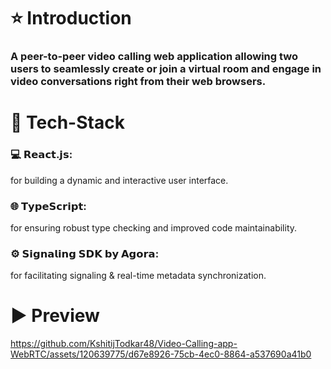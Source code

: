 # ⭐ Introduction

### A peer-to-peer video calling web application allowing two users to seamlessly create or join a virtual room and engage in video conversations right from their web browsers.



# 🔧 Tech-Stack

### 💻 𝗥𝗲𝗮𝗰𝘁.𝗷𝘀: 
for building a dynamic and interactive user interface.

### 🌐 𝗧𝘆𝗽𝗲𝗦𝗰𝗿𝗶𝗽𝘁: 
for ensuring robust type checking and improved code maintainability.

### ⚙ 𝗦𝗶𝗴𝗻𝗮𝗹𝗶𝗻𝗴 𝗦𝗗𝗞 𝗯𝘆 𝗔𝗴𝗼𝗿𝗮: 
for facilitating signaling & real-time metadata synchronization.



# ▶️ Preview



https://github.com/KshitijTodkar48/Video-Calling-app-WebRTC/assets/120639775/d67e8926-75cb-4ec0-8864-a537690a41b0

